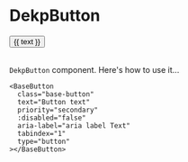 # DekpButton

<script lang="ts">
  export default {
    name: 'DekpButton',
    inheritAttrs: false,
    customOptions: {}
  }
</script>

<script setup lang="ts">
import { computed } from 'vue';

const props = withDefaults(
    defineProps<{
        text: string;
        ariaLabel?: string;
        type?: 'reset' | 'submit' | 'button' | undefined;
        priority?: 'primary' | 'secondary' | 'tertiary';
        isDisabled?: boolean;
    }>(),
    {
        text: 'Default text',
        type: 'button',
        ariaLabel: undefined,
        priority: 'primary',
        isDisabled: false,
    }
);
const cssClass = computed(() => {
    let className: string;

    switch (props.priority) {
        case 'secondary':
            className = 'base-button base-button--secondary';
            break;
        case 'tertiary':
            className = 'base-button--tertiary';
            break;
        default:
            className = 'base-button base-button--primary';
            break;
    }

    return className;
});

const tabIndex = computed(() => {
    if (props.isDisabled) {
        return -1;
    }

    return undefined;
});

const ariaText = computed(() => {
    return props.ariaLabel ? props.ariaLabel : props.text;
});
</script>

<ClientOnly>
    <button
        :class="cssClass"
        :aria-label="ariaText"
        :disabled="isDisabled"
        :tabindex="tabIndex"
        :type="type"
    >
        {{ text }}
    </button>
</ClientOnly>

<link rel="stylesheet" type="text/css" href="/style.css">

<br/>
<br/>

`DekpButton` component. Here's how to use it...

```vue
<BaseButton
  class="base-button"
  text="Button text"
  priority="secondary"
  :disabled="false"
  aria-label="aria label Text"
  tabindex="1"
  type="button"
></BaseButton>
```

<br/>
<br/>

<!-- <vue-example text="test button" file="DekpButton" /> -->
